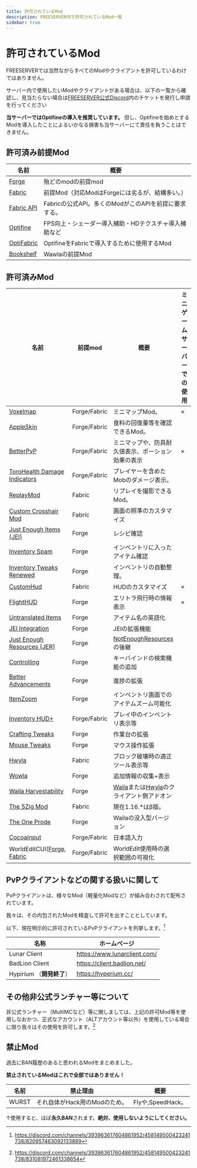 ```yaml
---
title: 許可されているMod
description: FREESERVER内で許可されているMod一覧
sidebar: true
---
```

# 許可されているMod

FREESERVERでは当然ながらすべてのModやクライアントを許可しているわけではありません。

サーバー内で使用したいModやクライアントがある場合は、以下の一覧から確認し、見当たらない場合は[FREESERVER公式Discord](/discord)内のチケットを発行し申請を行ってください

**当サーバーではOptifineの導入を推奨しています。**
 但し、Optifineを始めとするModを導入したことによるいかなる損害も当サーバーにて責任を負うことはできません。

## 許可済み前提Mod

| 名前                                                                      | 概要                                 |
| ----------------------------------------------------------------------- | ---------------------------------- |
| [Forge](https://files.minecraftforge.net/)                              | 殆どのmodの前提mod                       |
| [Fabric](https://fabricmc.net/use/)                                     | 前提Mod（対応ModはForgeには劣るが、結構多い。）      |
| [Fabric API](https://www.curseforge.com/minecraft/mc-mods/fabric-api)   | Fabricの公式API。多くのModがこのAPIを前提に要求する。 |
| [Optifine](https://optifine.net/downloads)                              | FPS向上・シェーダー導入補助・HDテクスチャ導入補助など      |
| [OptiFabric](https://www.curseforge.com/minecraft/mc-mods/optifabric) | OptifineをFabricで導入するために使用するMod     |
| [Bookshelf](https://curseforge.com/minecraft/mc-mods/bookshelf)         | Wawlaの前提Mod                        |

## 許可済みMod

| 名前                                                                                                        | 前提mod        | 概要                                                                                                                              | ミニゲームサーバーでの使用|
| --- | --- | --- | --- |
| [Voxelmap](https://www.curseforge.com/minecraft/mc-mods/voxelmap)                                         | Forge/Fabric | ミニマップMod。                                                                                                                       | ×           |
| [AppleSkin](https://www.curseforge.com/minecraft/mc-mods/appleskin)                                      | Forge/Fabric | 食料の回復量等を確認できるMod。                                                                                                               |             |
| [BetterPvP](https://chocolateminecraft.com/betterpvp2.php)                                               | Forge/Fabric | ミニマップや、防具耐久値表示、ポーション効果の表示                                                                                                       | ×           |
| [ToroHealth Damage Indicators](https://www.curseforge.com/minecraft/mc-mods/torohealth-damage-indicators) | Forge/Fabric | プレイヤーを含めたMobのダメージ表示。                                                                                                            |             |
| [ReplayMod](https://www.replaymod.com/)                                                                   | Fabric       | リプレイを撮影できるMod。                                                                                                                  |             |
| [Custom Crosshair Mod](https://www.curseforge.com/minecraft/mc-mods/custom-crosshair-mod)                 | Fabric       | 画面の照準のカスタマイズ                                                                                                                    |             |
| [Just Enough Items (JEI)](https://www.curseforge.com/minecraft/mc-mods/jei)                               | Forge        | レシピ確認                                                                                                                           |             |
| [Inventory Spam](https://www.curseforge.com/minecraft/mc-mods/inventory-spam)                             | Forge        | インベントリに入ったアイテム確認                                                                                                                |             |
| [Inventory Tweaks Renewed](https://www.curseforge.com/minecraft/mc-mods/inventory-tweaks-renewed)         | Forge        | インベントリの自動整理。                                                                                                                    |             |
| [CustomHud](https://www.curseforge.com/minecraft/mc-mods/customhud/files/3194364)                         | Fabric       | HUDのカスタマイズ                                                                                                                      | ×           |
| [FlightHUD](https://github.com/graycat27/FlightHUD/releases)                                              | Forge        | エリトラ飛行時の情報表示                                                                                                                    | ×           |
| [Untranslated Items](https://www.curseforge.com/minecraft/mc-mods/untranslated-items)                     | Forge        | アイテム名の英語化                                                                                                                       |             |
| [JEI Integration](https://www.curseforge.com/minecraft/mc-mods/jei-integration)                           | Forge        | JEIの拡張機能                                                                                                                        |             |
| [Just Enough Resources (JER)](https://www.curseforge.com/minecraft/mc-mods/just-enough-resources-jer)     | Forge        | [NotEnoughResources](http://minecraft.curseforge.com/projects/notenoughresources)の後継                                            |             |
| [Controlling](https://www.curseforge.com/minecraft/mc-mods/controlling)                                   | Forge        | キーバインドの検索機能の追加                                                                                                                  |             |
| [Better Advancements](https://www.curseforge.com/minecraft/mc-mods/better-advancements)                   | Forge        | 進捗の拡張                                                                                                                           |             |
| [ItemZoom](https://www.curseforge.com/minecraft/mc-mods/itemzoom)                                         | Forge        | インベントリ画面でのアイテムズーム可能化                                                                                                            |             |
| [Inventory HUD+](https://www.curseforge.com/minecraft/mc-mods/inventory-hud-forge)                        | Forge/Fabric | プレイ中のインベントリ表示等                                                                                                                  |             |
| [Crafting Tweaks](https://curseforge.com/minecraft/mc-mods/crafting-tweaks)| Forge| 作業台の拡張| |
| [Mouse Tweaks](https://www.curseforge.com/minecraft/mc-mods/mouse-tweaks)| Forge | マウス操作拡張||
| [Hwyla](https://curseforge.com/minecraft/mc-mods/hwyla)| Fabric| ブロック破壊時の適正ツール表示等||
| [Wowla](https://curseforge.com/minecraft/mc-mods/wawla)                                                   | Forge        | 追加情報の収集+表示                                                                                                                      |             |
| [Waila Harvestability](https://www.curseforge.com/minecraft/mc-mods/waila-harvestability)                 | Forge        | [Waila](https://minecraft.curseforge.com/projects/waila)または[Hwyla](https://minecraft.curseforge.com/projects/hwyla)のクライアント側アドオン |             |
|[The 5Zig Mod](https://github.com/5zig-reborn/deployments/tree/1.16)|Fabric|現在1.16.*はβ版。||
|[The One Prode](https://www.curseforge.com/minecraft/mc-mods/the-one-probe)|Forge|Wailaの没入型バージョン||
|[CocoaInput](https://www.curseforge.com/minecraft/mc-mods/cocoainput)|Forge/Fabric|日本語入力||
|WorldEditCUI([Forge](https://www.curseforge.com/minecraft/mc-mods/worldeditcui), [Fabric](https://www.curseforge.com/minecraft/mc-mods/worldeditcui-fabric)|Forge/Fabric|WorldEdit使用時の選択範囲の可視化||

## PvPクライアントなどの関する扱いに関して

PvPクライアントは、様々なMod（軽量化Modなど）が組み合わされて配布されています。

我々は、その内包されたModを精査して許可を出すこととしています。

以下、現在明示的に許可されているPvPクライアントを列挙します。[^Ownerの発言より1]

[^Ownerの発言より1]: https://discord.com/channels/393963617604861952/458149500423241738/820957463092133889

| 名称                  | ホームページ                         |
| ------------------- | ------------------------------ |
| Lunar Client        | <https://www.lunarclient.com/> |
| BadLion Client      | <https://client.badlion.net/>    |
| Hypirium （**開発終了**） | <https://hyperium.cc/>           |


## その他非公式ランチャー等について

非公式ランチャー（MultiMCなど）等に関しましては、上記の許可Mod等を使用しなおかつ、正式なアカウント（ALTアカウント等以外）を使用している場合に限り我々はその使用を許可します。[^Ownerの発言より2]

[^Ownerの発言より2]: https://discord.com/channels/393963617604861952/458149500423241738/831081972461338654

## 禁止Mod

過去にBAN履歴のあると思われるModをまとめました。

**禁止されているModはこれで全部ではありません！**

| 名前    | 禁止理由               | 概要              |
| ----- | ------------------ | --------------- |
| WURST | それ自体がHack用のModのため。 | Flyや,SpeedHack。 |

↑使用すると、ほぼ**永久BAN**されます。**絶対、使用しないようにしてください。**
